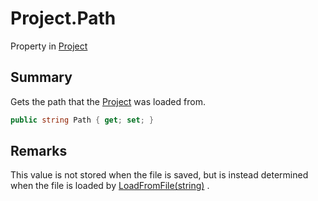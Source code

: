 # Project.Path

Property in [Project](/api/csharp/yarn.compiler.project.md)

## Summary


Gets the path that the  <a href="yarn.compiler.project.md">Project</a>  was loaded from.


```csharp
public string Path { get; set; }
```

## Remarks


This value is not stored when the file is saved, but is instead
determined when the file is loaded by  <a href="yarn.compiler.project.loadfromfile.md">LoadFromFile(string)</a> .


